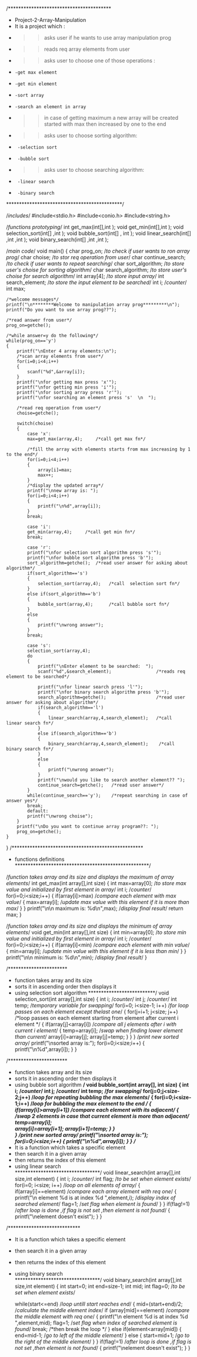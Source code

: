 /****************************************
* Project-2-Array-Manipulation
* It is a project which :
*  >>asks user if he wants to use array manipulation prog
*  >>reads req array elements from user
*  >>asks user to choose one of those operations :
*     -get max element
*	  -get min element
*	  -sort array
*	  -search an element in array
*  >>in case of getting maximum a new array will be created started with max then increased by one to the end
*  >>asks user to choose sorting algorithm:
*      -selection sort
*  	   -bubble sort
*  >>asks user to choose searching algorithm:
*      -linear search
*	   -binary search
*********************************************/

/*includes*/
#include<stdio.h>
#include<conio.h>
#include<string.h>

/*functions prototyping*/
int get_max(int[],int );
void get_min(int[],int );
void selection_sort(int[] ,int );
void bubble_sort(int[] , int );
void linear_search(int[] ,int ,int );
void binary_search(int[] ,int ,int );

/*main code*/
void main()
{
	char prog_on;          /*to check if user wants to ron array prog*/
	char choise;           /*to stor req operation from user*/
	char continue_search;  /*to check if user wants to repeat searching*/
	char sort_algorithm;   /*to store user's choise for sorting algorithm*/
	char search_algorithm; /*to store user's choise for search algorithm*/
	int array[4];          /*to store input array*/
	int search_element;    /*to store the input element to be searched*/
	int i;                 /*counter*/
	int max;
	
	/*welcome messages*/
	printf("\n********Welcome to manipulation array prog*********\n");
	printf("Do you want to use array prog??");
	
	/*read answer from user*/
	prog_on=getche();
	
	/*while answer=y do the following*/
	while(prog_on=='y')    
	{
		printf("\nEnter 4 array elements:\n");
		/*scan array elements from user*/
		for(i=0;i<4;i++)
		{
			scanf("%d",&array[i]);
		}
		printf("\nfor getting max press 'x'");
		printf("\nfor getting min press 'i'");
		printf("\nfor sorting array press 'r'");
		printf("\nfor searching an element press 's'  \n  ");
		
		/*read req operation from user*/
		choise=getche();
		
		switch(choise)
		{
			case 'x':
			max=get_max(array,4);     /*call get max fn*/
			
			/*fill the array with elements starts from max increasing by 1 to the end*/
			for(i=0;i<4;i++)
			{
				array[i]=max;
				max++;
			}
			/*display the updated array*/
			printf("\nnew array is: ");
			for(i=0;i<4;i++)
			{
				printf("\n%d",array[i]);
			}
			break;
			
			case 'i':
			get_min(array,4);     /*call get min fn*/
			break;
			
			case 'r':
			printf("\nfor selection sort algorithm press 's'");
			printf("\nfor bubble sort algorithm press 'b'");
			sort_algorithm=getche();  /*read user answer for asking about algorithm*/
			if(sort_algorithm=='s')
			{
				selection_sort(array,4);   /*call  selection sort fn*/
			}
			else if(sort_algorithm=='b')
			{
				bubble_sort(array,4);      /*call bubble sort fn*/
			}     
            else
			{
				printf("\nwrong answer");
			}				
			break;
			
			case 's':
			selection_sort(array,4);
			do
			{
                printf("\nEnter element to be searched:  ");
              	scanf("%d",&search_element);                 /*reads req element to be searched*/

				printf("\nfor linear search press 'l'");
    			printf("\nfor binary search algorithm press 'b'");
	    		search_algorithm=getche();                   /*read user answer for asking about algorithm*/
	    		if(search_algorithm=='l')
	    		{
	    			linear_search(array,4,search_element);   /*call  linear search fn*/
	    		}
	    		else if(search_algorithm=='b')
	    		{
	    			binary_search(array,4,search_element);    /*call binary search fn*/
		    	}     
                else
	    		{
    				printf("\nwrong answer");
	    		}				
				printf("\nwould you like to search another element?? ");
				continue_search=getche();   /*read user answer*/
			}
			while(continue_search=='y');    /*repeat searching in case of answer yes*/
			break;
			default:
			printf("\nwrong choise");
		}
		printf("\nDo you want to continue array program??: ");
		prog_on=getche();
	}
}
/***************************************************
* functions definitions
****************************************************/

/*function takes array and its size and displays the maximum of array elements*/
int get_max(int array[],int size)
{
	int max=array[0];      /*to store max value and initialized by first element in array*/
	int i;                 /*counter*/
	for(i=0;i<size;i++)
	{
		if(array[i]>max)   /*compare each element with max value*/
		{
			max=array[i];  /*update max value with this element if it is more than max*/
		}
	}
	printf("\n\n maximum is: %d\n",max);  /*display final result*/
	return max;
}

/*function takes array and its size and displays the minimum of array elements*/
void get_min(int array[],int size)
{
	int min=array[0];       /*to store min value and initialized by first element in array*/
	int i;                  /*counter*/
	for(i=0;i<size;i++)
	{
		if(array[i]<min)    /*compare each element with min value*/
		{
			min=array[i];   /*update min value with this element if it is less than min*/
		}
	}
	printf("\n\n minimum is: %d\n",min);  /*display final result*/
}

/***********************
* function takes array and its size 
* sorts it in ascending order then displays it 
* using selection sort algorithm
**************************/
void selection_sort(int array[],int size)
{
	int i;                         /*counter*/
	int j;                         /*counter*/
	int temp;                      /*temporary variable for swapping*/
	for(i=0; i<size-1; i++)        /*for loop passes on each element except thelast one*/
	{
		for(j=i+1; j<size; j++)    /*loop passes on each element starting from element after current i element */
		{
			if(array[j]<array[i])  /*compare all j elements after i with current i element*/ 
			{
				temp=array[i];     /*swap when finding lower element than current*/
				array[i]=array[j]; 
				array[j]=temp;
			}
		}
	}
	/*print new sorted array*/
	printf("\nsorted array is:");
	for(i=0;i<size;i++)
	{
		printf("\n%d",array[i]);
	}
}

/***********************
* function takes array and its size 
* sorts it in ascending order then displays it 
* using bubble sort algorithm
**************************/
void bubble_sort(int array[], int size)
{
	int i;                            /*counter*/
	int j;                            /*counter*/
	int temp;                         /*for swapping*/
	for(j=0;j<size-2;j++)             /*loop for repeating bubbling the max elements*/
	{
	    for(i=0;i<size-1;i++)         /*loop for bubbling the max element to the end */
	    {
		    if(array[i]>array[i+1])   /*compare each element with its adjacent*/
		    {
               /*swap 2 elements in case that current element is more than adjacent*/		  
			   temp=array[i];         
			   array[i]=array[i+1];
			   array[i+1]=temp;
		    } 
	    }		
	}
	/*print new sorted array*/
	printf("\nsorted array is:");
	for(i=0;i<size;i++)
	{
		printf("\n%d",array[i]);
	}
}
/****************************
* It is a function which takes a specific element 
* then search it in a given array
* then returns the index of this element
* using linear search   
*********************************/
void linear_search(int array[],int size,int element)
{
	int i;                                      /*counter*/
	int flag;                                   /*to be set when element exists*/
	for(i=0; i<size; i++)                       /*loop on all elements of array*/
	{
		if(array[i]==element)                   /*compare each array element with req one*/
		{
			printf("\n element %d is at index %d ",element,i); /*display index of searched element*/
			flag=1;                              /*set flag when element is found*/
		}
	}
	if(flag!=1)                                  /*after loop is done ,if flag is not set ,then element is not found*/ 
	{
		printf("\nelement doesn't exist");
	}
}

/****************************
* It is a function which takes a specific element 
* then search it in a given array
* then returns the index of this element
* using binary search   
*********************************/
void binary_search(int array[],int size,int element)
{
	int start=0;
	int end=size-1;
	int mid;
	int flag=0;                         /*to be set when element exists*/

	while(start<=end)                   /*loop untill start reaches end*/
	{
	    mid=(start+end)/2;              /*calculate the middle element index*/
	    if (array[mid]==element)        /*compare the middle element with req one*/
	    {
	    	printf("\n element %d is at index %d ",element,mid);
	    	flag=1;                      /*set flag when index of searched element is found*/
		    break;                       /*then break the loop */
	    }
    	else if(element<array[mid])
    	{
    		end=mid-1;                    /*go to left of the middle element*/
    	}
		else
		{
			start=mid+1;                  /*go to the right of the middle element*/ 
		}
	}
	if(flag!=1)                           /*after loop is done ,if flag is not set ,then element is not found*/ 
	{
		printf("\nelement doesn't exist");
	}
}
